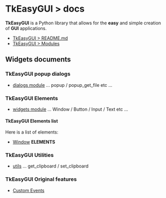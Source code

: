# TkEasyGUI > docs

**TkEasyGUI** is a Python library that allows for the **easy** and simple creation of **GUI** applications.

- [TkEasyGUI > README.md](https://github.com/kujirahand/tkeasygui-python/blob/main/README.md)
- [TkEasyGUI > Modules](https://github.com/kujirahand/tkeasygui-python/blob/main/docs/TkEasyGUI/index.md)

## Widgets documents

### TkEasyGUI popup dialogs

- [dialogs module](https://github.com/kujirahand/tkeasygui-python/blob/main/docs/TkEasyGUI/dialogs-py.md) ... popup / popup_get_file etc ...

### TkEasyGUI Elements

- [widgets module](https://github.com/kujirahand/tkeasygui-python/blob/main/docs/TkEasyGUI/widgets-py.md) ... Window / Button / Input / Text etc ...

#### TkEasyGUI Elements list

Here is a list of elements:

- [Window](https://github.com/kujirahand/tkeasygui-python/blob/main/docs/TkEasyGUI/widgets-py.md#Window)
__ELEMENTS__

### TkEasyGUI Utilities

- [utils](https://github.com/kujirahand/tkeasygui-python/blob/main/docs/TkEasyGUI/utils-py.md) ... get_clipboard / set_clipboard

### TkEasyGUI Original features

- [Custom Events](https://github.com/kujirahand/tkeasygui-python/blob/main/docs/custom_events.md)
